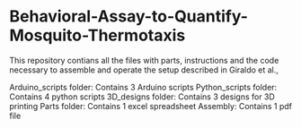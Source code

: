 # Behavioral-Assay-to-Quantify-Mosquito-Thermotaxis

This repository contians all the files with parts, instructions and the code necessary to assemble and operate the setup described in 
Giraldo et al., 

Arduino_scripts folder: Contains 3 Arduino scripts 
Python_scripts folder: Contains 4 python scripts
3D_designs folder: Contains 3 designs for 3D printing
Parts folder: Contains 1 excel spreadsheet
Assembly: Contains 1 pdf file
